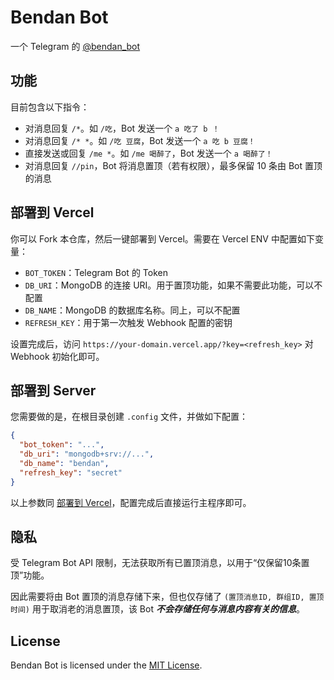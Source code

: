 # Bendan Bot

一个 Telegram 的 [@bendan_bot](https://t.me/bendan_bot)

## 功能

目前包含以下指令：

- 对消息回复 `/*`。如 `/吃`，Bot 发送一个 `a 吃了 b ！`
- 对消息回复 `/* *`。如 `/吃 豆腐`，Bot 发送一个 `a 吃 b 豆腐！`
- 直接发送或回复 `/me *`。如 `/me 喝醉了`，Bot 发送一个 `a 喝醉了！`
- 对消息回复 `//pin`，Bot 将消息置顶（若有权限），最多保留 10 条由 Bot 置顶的消息

## 部署到 Vercel

你可以 Fork 本仓库，然后一键部署到 Vercel。需要在 Vercel ENV 中配置如下变量：

- `BOT_TOKEN`：Telegram Bot 的 Token
- `DB_URI`：MongoDB 的连接 URI。用于置顶功能，如果不需要此功能，可以不配置
- `DB_NAME`：MongoDB 的数据库名称。同上，可以不配置
- `REFRESH_KEY`：用于第一次触发 Webhook 配置的密钥

设置完成后，访问 `https://your-domain.vercel.app/?key=<refresh_key>` 对 Webhook 初始化即可。

## 部署到 Server

您需要做的是，在根目录创建 `.config` 文件，并做如下配置：

```json
{
  "bot_token": "...",
  "db_uri": "mongodb+srv://...",
  "db_name": "bendan",
  "refresh_key": "secret"
}
```

以上参数同 [部署到 Vercel](#部署到-vercel)，配置完成后直接运行主程序即可。

## 隐私

受 Telegram Bot API 限制，无法获取所有已置顶消息，以用于“仅保留10条置顶”功能。

因此需要将由 Bot 置顶的消息存储下来，但也仅存储了 `(置顶消息ID, 群组ID, 置顶时间)` 用于取消老的消息置顶，该 Bot ***不会存储任何与消息内容有关的信息***。

## License

Bendan Bot is licensed under the [MIT License](https://github.com/sxyazi/bendan/blob/master/LICENSE).

